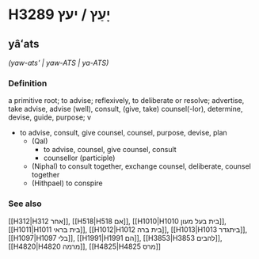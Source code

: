 # H3289 יָעַץ / יעץ

## yâʻats

_(yaw-ats' | yaw-ATS | ya-ATS)_

### Definition

a primitive root; to advise; reflexively, to deliberate or resolve; advertise, take advise, advise (well), consult, (give, take) counsel(-lor), determine, devise, guide, purpose; v

- to advise, consult, give counsel, counsel, purpose, devise, plan
  - (Qal)
    - to advise, counsel, give counsel, consult
    - counsellor (participle)
  - (Niphal) to consult together, exchange counsel, deliberate, counsel together
  - (Hithpael) to conspire

### See also

[[H312|H312 אחר]], [[H518|H518 אם]], [[H1010|H1010 בית בעל מעון]], [[H1011|H1011 בית בראי]], [[H1012|H1012 בית ברה]], [[H1013|H1013 ביתגדר]], [[H1097|H1097 בלי]], [[H1991|H1991 הם]], [[H3853|H3853 להבים]], [[H4820|H4820 מרמה]], [[H4825|H4825 מרס]]

